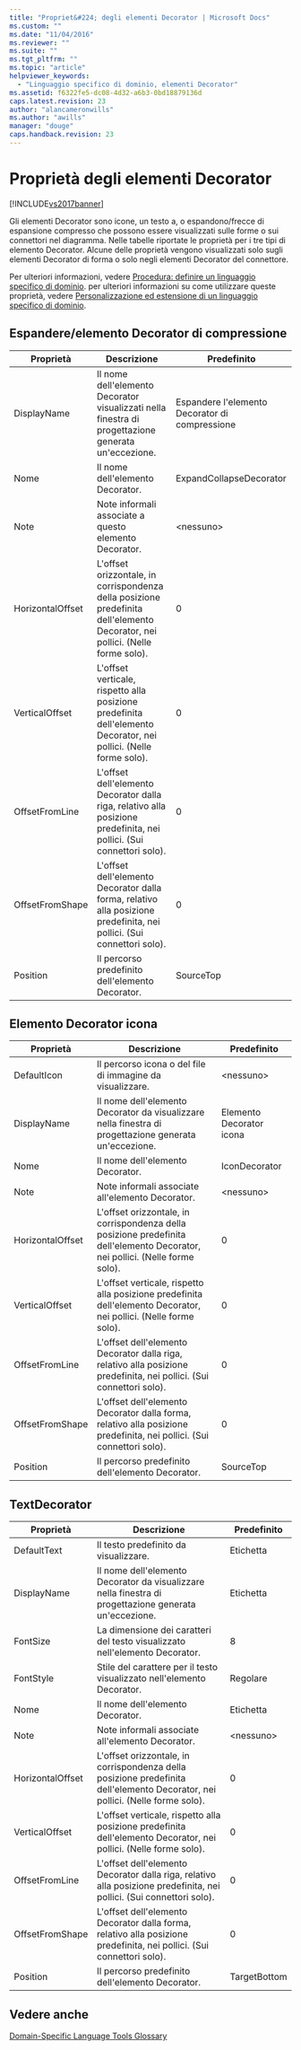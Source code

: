 ```yaml
---
title: "Propriet&#224; degli elementi Decorator | Microsoft Docs"
ms.custom: ""
ms.date: "11/04/2016"
ms.reviewer: ""
ms.suite: ""
ms.tgt_pltfrm: ""
ms.topic: "article"
helpviewer_keywords: 
  - "Linguaggio specifico di dominio, elementi Decorator"
ms.assetid: f6322fe5-dc08-4d32-a6b3-0bd18879136d
caps.latest.revision: 23
author: "alancameronwills"
ms.author: "awills"
manager: "douge"
caps.handback.revision: 23
---
```

# Propriet&#224; degli elementi Decorator
[!INCLUDE[vs2017banner](../code-quality/includes/vs2017banner.md)]

Gli elementi Decorator sono icone, un testo a, o espandono\/frecce di espansione compresso che possono essere visualizzati sulle forme o sui connettori nel diagramma.  Nelle tabelle riportate le proprietà per i tre tipi di elemento Decorator.  Alcune delle proprietà vengono visualizzati solo sugli elementi Decorator di forma o solo negli elementi Decorator del connettore.  
  
 Per ulteriori informazioni, vedere [Procedura: definire un linguaggio specifico di dominio](../modeling/how-to-define-a-domain-specific-language.md).  per ulteriori informazioni su come utilizzare queste proprietà, vedere [Personalizzazione ed estensione di un linguaggio specifico di dominio](../modeling/customizing-and-extending-a-domain-specific-language.md).  
  
## Espandere\/elemento Decorator di compressione  
  
|Proprietà|Descrizione|Predefinito|  
|---------------|-----------------|-----------------|  
|DisplayName|Il nome dell'elemento Decorator visualizzati nella finestra di progettazione generata un'eccezione.|Espandere l'elemento Decorator di compressione|  
|Nome|Il nome dell'elemento Decorator.|ExpandCollapseDecorator|  
|Note|Note informali associate a questo elemento Decorator.|\<nessuno\>|  
|HorizontalOffset|L'offset orizzontale, in corrispondenza della posizione predefinita dell'elemento Decorator, nei pollici.  \(Nelle forme solo\).|0|  
|VerticalOffset|L'offset verticale, rispetto alla posizione predefinita dell'elemento Decorator, nei pollici.  \(Nelle forme solo\).|0|  
|OffsetFromLine|L'offset dell'elemento Decorator dalla riga, relativo alla posizione predefinita, nei pollici.  \(Sui connettori solo\).|0|  
|OffsetFromShape|L'offset dell'elemento Decorator dalla forma, relativo alla posizione predefinita, nei pollici.  \(Sui connettori solo\).|0|  
|Position|Il percorso predefinito dell'elemento Decorator.|SourceTop|  
  
## Elemento Decorator icona  
  
|Proprietà|Descrizione|Predefinito|  
|---------------|-----------------|-----------------|  
|DefaultIcon|Il percorso icona o del file di immagine da visualizzare.|\<nessuno\>|  
|DisplayName|Il nome dell'elemento Decorator da visualizzare nella finestra di progettazione generata un'eccezione.|Elemento Decorator icona|  
|Nome|Il nome dell'elemento Decorator.|IconDecorator|  
|Note|Note informali associate all'elemento Decorator.|\<nessuno\>|  
|HorizontalOffset|L'offset orizzontale, in corrispondenza della posizione predefinita dell'elemento Decorator, nei pollici.  \(Nelle forme solo\).|0|  
|VerticalOffset|L'offset verticale, rispetto alla posizione predefinita dell'elemento Decorator, nei pollici.  \(Nelle forme solo\).|0|  
|OffsetFromLine|L'offset dell'elemento Decorator dalla riga, relativo alla posizione predefinita, nei pollici.  \(Sui connettori solo\).|0|  
|OffsetFromShape|L'offset dell'elemento Decorator dalla forma, relativo alla posizione predefinita, nei pollici.  \(Sui connettori solo\).|0|  
|Position|Il percorso predefinito dell'elemento Decorator.|SourceTop|  
  
## TextDecorator  
  
|Proprietà|Descrizione|Predefinito|  
|---------------|-----------------|-----------------|  
|DefaultText|Il testo predefinito da visualizzare.|Etichetta|  
|DisplayName|Il nome dell'elemento Decorator da visualizzare nella finestra di progettazione generata un'eccezione.|Etichetta|  
|FontSize|La dimensione dei caratteri del testo visualizzato nell'elemento Decorator.|8|  
|FontStyle|Stile del carattere per il testo visualizzato nell'elemento Decorator.|Regolare|  
|Nome|Il nome dell'elemento Decorator.|Etichetta|  
|Note|Note informali associate all'elemento Decorator.|\<nessuno\>|  
|HorizontalOffset|L'offset orizzontale, in corrispondenza della posizione predefinita dell'elemento Decorator, nei pollici.  \(Nelle forme solo\).|0|  
|VerticalOffset|L'offset verticale, rispetto alla posizione predefinita dell'elemento Decorator, nei pollici.  \(Nelle forme solo\).|0|  
|OffsetFromLine|L'offset dell'elemento Decorator dalla riga, relativo alla posizione predefinita, nei pollici.  \(Sui connettori solo\).|0|  
|OffsetFromShape|L'offset dell'elemento Decorator dalla forma, relativo alla posizione predefinita, nei pollici.  \(Sui connettori solo\).|0|  
|Position|Il percorso predefinito dell'elemento Decorator.|TargetBottom|  
  
## Vedere anche  
 [Domain\-Specific Language Tools Glossary](http://msdn.microsoft.com/it-it/ca5e84cb-a315-465c-be24-76aa3df276aa)